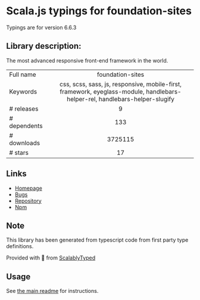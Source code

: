 
# Scala.js typings for foundation-sites

Typings are for version 6.6.3

## Library description:
The most advanced responsive front-end framework in the world.

|                    |                 |
| ------------------ | :-------------: |
| Full name          | foundation-sites |
| Keywords           | css, scss, sass, js, responsive, mobile-first, framework, eyeglass-module, handlebars-helper-rel, handlebars-helper-slugify |
| # releases         | 9 |
| # dependents       | 133 |
| # downloads        | 3725115 |
| # stars            | 17 |

## Links
- [Homepage](http://foundation.zurb.com/sites)
- [Bugs](https://github.com/zurb/foundation-sites/issues)
- [Repository](https://github.com/zurb/foundation-sites)
- [Npm](https://www.npmjs.com/package/foundation-sites)
    


## Note
This library has been generated from typescript code from first party type definitions.

Provided with :purple_heart: from [ScalablyTyped](https://github.com/oyvindberg/ScalablyTyped)

## Usage
See [the main readme](../../readme.md) for instructions.


